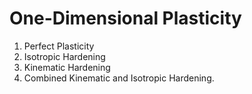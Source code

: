 # One-Dimensional Plasticity

1. Perfect Plasticity
2. Isotropic Hardening
3. Kinematic Hardening
4. Combined Kinematic and Isotropic Hardening.

